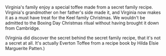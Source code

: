 Virginia's family enjoy a special toffee made from a secret family recipe.
Virginia's grandmother on her father's side made it, and Virginia
now makes it as a must have treat for the Keel family Christmas.
We wouldn't be admitted to the Boxing Day Christmas ritual without
having brought it down from Cambridge.

(Virginia did discover the secret behind the secret family recipe,
that it's not a secret at all. It's
actually Everton Toffee from a recipe book by Hilda Elsie Marguerite Patten.)
